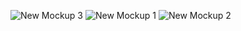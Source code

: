 ![New Mockup 3](https://user-images.githubusercontent.com/40908331/127730862-0284e57d-9d04-4c27-9940-aea9070da452.png)
![New Mockup 1](https://user-images.githubusercontent.com/40908331/127730863-36e66e13-9c12-485f-8396-fbcdea52a0d8.png)
![New Mockup 2](https://user-images.githubusercontent.com/40908331/127730867-8b8066ff-c8ef-4e2e-a89f-d1ba1a5137c3.png)

